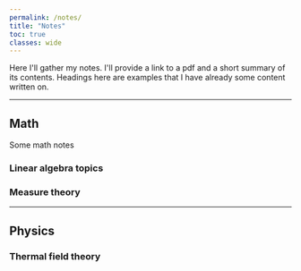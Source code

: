 ```yaml
---
permalink: /notes/
title: "Notes"
toc: true
classes: wide
---
```




Here I'll gather my notes. I'll provide a link to a pdf and a short summary of its contents. Headings here are examples that I have already some content written on.

---
## Math

Some math notes

### Linear algebra topics

### Measure theory

---
## Physics


### Thermal field theory
